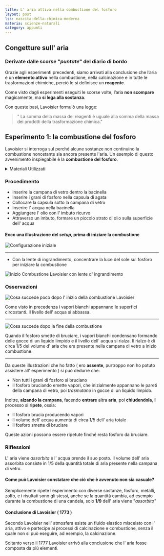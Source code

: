```yaml
---
title: L' aria attiva nella combustione del fosforo
layout: post
lss: nascita-della-chimica-moderna
materia: scienze-naturali
category: appunti
---
```


## Congetture sull' aria
### Derivate dalle scorse "_puntate_" del diario di bordo
Grazie agli esperimenti precedenti, siamo arrivati alla conclusione che l’aria è un **elemento attivo** nella combustione, nella calcinazione e in tutte le trasformazioni chimiche, perciò lo si definisce un **reagente**.

Come visto dagli esperimenti eseguiti le scorse volte,  l’aria **non scompare** magicamente, ma **si lega alla sostanza**.

Con queste basi, Lavoisier formulò una legge: 

>" La somma della massa dei reagenti è uguale alla somma della massa dei prodotti della trasformazione chimica."

## Esperimento 1: la combustione del fosforo
Lavoisier si interroga sul perché alcune sostanze non continuino la combustione nonostante sia ancora presente l'aria. Un esempio di questo avvenimento inspiegabile è la **combustione del fosforo**.

<details> 
     <summary> Materiali Utilizzati </summary>
  • Capsula di agata<br>
  • Grani di fosforo<br>
  • Campana di vetro<br>
  • Acqua<br>
  • Olio<br>
  • Imbuto<br>
  • Lente d' ingrandimento<br>
  • Bacinella<br>
</details>

### Procedimento 
- Inserire la campana di vetro dentro la bacinella
- Inserire i grani di fosforo nella capsula di agata
- Collocare la capsula sotto la campana di vetro
- Inserire l' acqua nella bacinella
- Aggiungere l' olio con l' imbuto ricurvo
- Attraverso un imbuto, formare un piccolo strato di olio sulla superficie dell' acqua

#### Ecco una illustrazione del _setup_, prima di iniziare la combustione

![Configurazione iniziale](https://i.imgur.com/iBWSJ4G.png#border)

---

- Con la lente di ingrandimento, concentrare la luce del sole sul fosforo per iniziare la combustione

![Inizio Combustione Lavoisier con lente d' ingrandimento](https://i.imgur.com/ffTY6pJ.png#border)

### Osservazioni

![Cosa succede poco dopo l' inizio della combustione Lavoisier](https://i.imgur.com/IBTphD9.png#border)


Come visto in precedenza i vapori bianchi appannano le superfici circostanti. Il livello dell' acqua si abbassa. 

---

![Cosa succede dopo la fine della combustione](https://i.imgur.com/b4ImwxI.png#border)

Quando il fosforo smette di bruciare, i vapori bianchi condensano formando delle gocce di un liquido limpido e il livello dell' acqua si rialza. Il rialzo è di circa 1/5 del volume d' aria che era presente nella campana di vetro a inizio combustione.

---

Da queste illustrazioni che ho fatto ( ero **assente**, purtroppo non ho potuto assistere all' esperimento ) si può dedurre che:

- Non tutti i grani di fosforo si bruciano
- Il fosforo bruciando emette vapori, che inizialmente appannano le pareti della campana di vetro, poi _trasmutano_  in gocce di un liquido limpido. 

Inoltre, **alzando la campana**, facendo **entrare** altra **aria**, poi **chiudendola**, il processo si **ripete**, ossia: 

- Il fosforo brucia producendo vapori
- Il volume dell' acqua aumenta di circa 1/5 dell' aria totale
- Il fosforo smette di bruciare

Queste azioni possono essere ripetute finché resta fosforo da bruciare. 
### Riflessioni

L' aria viene _assorbita_ e l' acqua prende il suo posto. Il volume dell' aria assorbita consiste in 1/5 della quantità totale di aria presente nella campana di vetro.
#### Come può Lavoisier constatare che ciò che è avvenuto non sia casuale?

Semplicemente ripete l’esperimento con diverse sostanze, fosforo, metalli, zolfo, e i  risultati sono gli stessi, anche se la quantità cambia, ad esempio durante la combustione di una candela, solo **1/9** dell' aria viene "_assorbito_"

#### Conclusione di Lavoisier ( 1773 )
Secondo Lavoisier nell' atmosfera esiste un fluido elastico miscelato con l' aria, attivo e partecipe ai processi di calcinazione e combustione, senza il quale non si può eseguire, ad esempio, la calcinazione. 


Soltanto verso il 1777 Lavoisier arrivò alla conclusione che l' aria fosse composta da più elementi.
